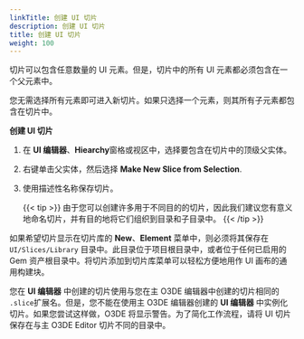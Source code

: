 ```yaml
---
linkTitle: 创建 UI 切片
description: 创建 UI 切片
title: 创建 UI 切片
weight: 100
---
```


切片可以包含任意数量的 UI 元素。但是，切片中的所有 UI 元素都必须包含在一个父元素中。

您无需选择所有元素即可进入新切片。如果只选择一个元素，则其所有子元素都包含在切片中。

**创建 UI 切片**

1. 在 **UI 编辑器**、**Hiearchy**窗格或视区中，选择要包含在切片中的顶级父实体。

1. 右键单击父实体，然后选择 **Make New Slice from Selection**.

1. 使用描述性名称保存切片。

    {{< tip >}}
由于您可以创建许多用于不同目的的切片，因此我们建议您有意义地命名切片，并有目的地将它们组织到目录和子目录中。
    {{< /tip >}}

如果希望切片显示在切片库的 **New**、**Element** 菜单中，则必须将其保存在 `UI/Slices/Library` 目录中。此目录位于项目根目录中，或者位于任何已启用的 Gem 资产根目录中。将切片添加到切片库菜单可以轻松方便地用作 UI 画布的通用构建块。

您在 **UI 编辑器** 中创建的切片使用与您在主 O3DE 编辑器中创建的切片相同的 `.slice`扩展名。但是，您不能在使用主 O3DE 编辑器创建的 **UI 编辑器** 中实例化切片。如果您尝试这样做，O3DE 将显示警告。为了简化工作流程，请将 UI 切片保存在与主 O3DE Editor 切片不同的目录中。
